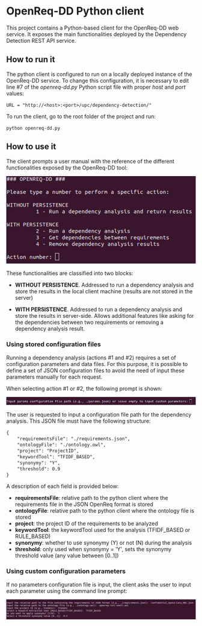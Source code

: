 # OpenReq-DD Python client

This project contains a Python-based client for the OpenReq-DD web service. It exposes the main functionalities deployed by the Dependency Detection REST API service.

## How to run it

The python client is configured to run on a locally deployed instance of the OpenReq-DD service. To change this configuration, it is necessary to edit line #7 of the _openreq-dd.py_ Python script file with proper _host_ and _port_ values:

```
URL = "http://<host>:<port>/upc/dependency-detection/"
```

To run the client, go to the root folder of the project and run:

```
python openreq-dd.py
```

## How to use it

The client prompts a user manual with the reference of the different functionalities exposed by the OpenReq-DD tool:

![](images/first.png)

These functionalities are classified into two blocks:

- **WITHOUT PERSISTENCE**. Addressed to run a dependency analysis and store the results in the local client machine (results are not stored in the server)

- **WITH PERSISTENCE**. Addressed to run a dependency analysis and store the results in server-side. Allows additional features like asking for the dependencies between two requirements or removing a dependency analysis result.

### Using stored configuration files

Running a dependency analysis (actions #1 and #2) requires a set of configuration parameters and data files. For this purpose, it is possible to define a set of JSON configuration files to avoid the need of input these parameters manually for each request.

When selecting action #1 or #2, the following prompt is shown:

![](images/second.png)

The user is requested to input a configuration file path for the dependency analysis. This JSON file must have the following structure:

```
{
	"requirementsFile": "./requirements.json",
	"ontologyFile": "./ontology.owl",
	"project": "ProjectID",
	"keywordTool": "TFIDF_BASED",
	"synonymy": "Y",
	"threshold": 0.9
}
```

A description of each field is provided below:

- **requirementsFile**: relative path to the python client where the requirements file in the JSON OpenReq format is stored
- **ontologyFile**: relative path to the python client where the ontology file is stored
- **project**: the project ID of the requirements to be analyzed
- **keywordTool**: the keywordTool used for the analysis (TFIDF_BASED or RULE_BASED)
- **synonymy**: whether to use synonymy (Y) or not (N) during the analysis
- **threshold**: only used when synonymy = 'Y', sets the synonymy threshold value (any value between [0..1])

### Using custom configuration parameters

If no parameters configuration file is input, the client asks the user to input each parameter using the command line prompt:

![](images/third.png)

